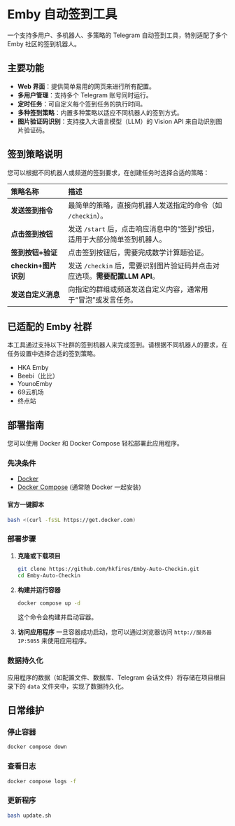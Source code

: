 # Emby 自动签到工具

一个支持多用户、多机器人、多策略的 Telegram 自动签到工具，特别适配了多个 Emby 社区的签到机器人。

## 主要功能

*   **Web 界面**：提供简单易用的网页来进行所有配置。
*   **多用户管理**：支持多个 Telegram 账号同时运行。
*   **定时任务**：可自定义每个签到任务的执行时间。
*   **多种签到策略**：内置多种策略以适应不同机器人的签到方式。
*   **图片验证码识别**：支持接入大语言模型（LLM）的 Vision API 来自动识别图片验证码。

## 签到策略说明

您可以根据不同机器人或频道的签到要求，在创建任务时选择合适的策略：

| 策略名称 | 描述 |
| :--- | :--- |
| **发送签到指令** | 最简单的策略，直接向机器人发送指定的命令（如 `/checkin`）。 |
| **点击签到按钮** | 发送 `/start` 后，点击响应消息中的“签到”按钮，适用于大部分简单签到机器人。 |
| **签到按钮+验证** | 点击签到按钮后，需要完成数学计算题验证。 |
| **checkin+图片识别** | 发送 `/checkin` 后，需要识别图片验证码并点击对应选项。**需要配置LLM API**。 |
| **发送自定义消息** | 向指定的群组或频道发送自定义内容，通常用于“冒泡”或发言任务。 |

## 已适配的 Emby 社群

本工具通过支持以下社群的签到机器人来完成签到。请根据不同机器人的要求，在任务设置中选择合适的签到策略。

*   HKA Emby
*   Beebi（比比）
*   YounoEmby
*   69云机场
*   终点站

## 部署指南

您可以使用 Docker 和 Docker Compose 轻松部署此应用程序。

### 先决条件

*   [Docker](https://docs.docker.com/get-docker/)
*   [Docker Compose](https://docs.docker.com/compose/install/) (通常随 Docker 一起安装)

#### 官方一键脚本

```bash
bash <(curl -fsSL https://get.docker.com)
```

### 部署步骤

1.  **克隆或下载项目**
    ```bash
    git clone https://github.com/hkfires/Emby-Auto-Checkin.git
    cd Emby-Auto-Checkin
    ```

2.  **构建并运行容器**
    ```bash
    docker compose up -d
    ```
    这个命令会构建并启动容器。

3.  **访问应用程序**
    一旦容器成功启动，您可以通过浏览器访问 `http://服务器IP:5055` 来使用应用程序。

### 数据持久化

应用程序的数据（如配置文件、数据库、Telegram 会话文件）将存储在项目根目录下的 `data` 文件夹中，实现了数据持久化。

## 日常维护

### 停止容器

```bash
docker compose down
```

### 查看日志

```bash
docker compose logs -f
```

### 更新程序

```bash
bash update.sh
